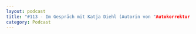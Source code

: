 ```yaml
---
layout: podcast
title: "#113 - Im Gespräch mit Katja Diehl (Autorin von "Autokorrektur – Mobilität für eine lebenswerte Welt")"
category: Podcast
---
```


<p><script class="podigee-podcast-player" src="https://cdn.podigee.com/podcast-player/javascripts/podigee-podcast-player.js" data-configuration="https://interviews-4-future.podigee.io/113-i4f/embed?context=external"></script></p>
